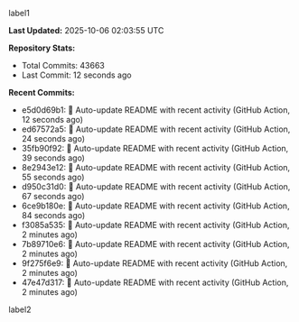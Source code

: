 
label1 
<!-- ACTIVITY_START -->
**Last Updated:** 2025-10-06 02:03:55 UTC

**Repository Stats:**
- Total Commits: 43663
- Last Commit: 12 seconds ago

**Recent Commits:**
- e5d0d69b1: 🤖 Auto-update README with recent activity (GitHub Action, 12 seconds ago)
- ed67572a5: 🤖 Auto-update README with recent activity (GitHub Action, 24 seconds ago)
- 35fb90f92: 🤖 Auto-update README with recent activity (GitHub Action, 39 seconds ago)
- 8e2943e12: 🤖 Auto-update README with recent activity (GitHub Action, 55 seconds ago)
- d950c31d0: 🤖 Auto-update README with recent activity (GitHub Action, 67 seconds ago)
- 6ce9b180e: 🤖 Auto-update README with recent activity (GitHub Action, 84 seconds ago)
- f3085a535: 🤖 Auto-update README with recent activity (GitHub Action, 2 minutes ago)
- 7b89710e6: 🤖 Auto-update README with recent activity (GitHub Action, 2 minutes ago)
- 9f275f6e9: 🤖 Auto-update README with recent activity (GitHub Action, 2 minutes ago)
- 47e47d317: 🤖 Auto-update README with recent activity (GitHub Action, 2 minutes ago)
<!-- ACTIVITY_END -->

label2
